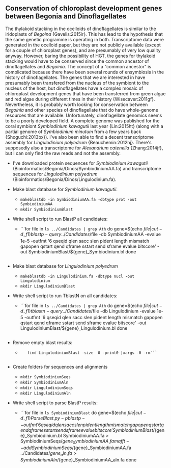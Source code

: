 ## Conservation of chloroplast development genes between Begonia and Dinoflagellates

The thylakoid stacking in the ocelloids of dinoflagellates is similar to the iridoplasts of *Begoina* {Gavelis:2015ir}. This has lead to the hypothesis that the same genetic programme is operating in both. Transcriptome data were generated in the ocelloid paper, but they are not publicly available (except for a couple of chloroplast genes), and are presumably of very low quality anyway. However, baring the possibility of HGT, the genes for thylakoid stacking would have to be conserved since the common ancestor of dinoflagellates and *Begoinia*. The concept of a "common ancestor" is complicated because there have been several rounds of ensymbiosis in the history of dinoflagellates. The genes that we are interested in have presumably been transfered from the nucleus of the symbiont to the nucleus of the host, but dinoflagellates have a complex mosaic of chloroplast development genes that have been transferred from green algae and red algae during different times in their history {Wisecaver:2011gf}. Nevertheless, it is probably worth looking for conservation between *Begoinia* and other species of dinoflagellate that do have whole-genome resources that are available. Unfortunately, dinoflagellate genomics seems to be a poorly developed field. A complete genome was published for the coral symbiont *Symbiodinium kawagutii* last year {Lin:2015ht} (along with a partial genome of *Symbiodinium minutum* from a few years back {Shoguchi:2013bx}). I've also been able to find a decent transcriptome assembly for *Lingulodinium polyedrum* {Beauchemin:2012hj}. There's supposedly also a transcriptome for *Alexandrium catenella* {Zhang:2014jf}, but I can only find the raw reads and not the assembly.

- I've downloaded protein sequences for *Symbiodinium kawagutii* (Bioinformatics/Begonia/Dinos/SymbiodiniumAA.fa) and transcriptome sequences for *Lingulodinium polyedrum* (Bioinformatics/Begonia/Dinos/Lingulodinium.fa).

- Make blast database for *Symbiodinium kawagutii*:
    - ```makeblastdb -in SymbiodiniumAA.fa -dbtype prot -out SymbiodiniumAA```
    - ```mkdir SymbiodiniumBlast```
- Write shell script to run BlastP all candidates:
    - ```for file in `ls ../Candidates | grep Ath`
             do
             gene=$(echo $file | cut -d_ -f1)
             blastp -query ../Candidates/$file -db SymbiodiniumAA -evalue 1e-5 -outfmt '6                           qseqid qlen sacc slen pident length mismatch gapopen qstart qend qframe sstart send sframe evalue bitscore' -out SymbiodiniumBlast/${gene}_Symbiodinium.bl
             done 
      ```

- Make blast database for *Lingulodinium polyedrum*
    - ```makeblastdb -in Lingulodinium.fa -dbtype nucl -out Lingulodinium```
    - ```mkdir LingulodiniumBlast```
- Write shell script to run TblastN on all candidates:
    - ```for file in `ls ../Candidates | grep Ath`
             do
             gene=$(echo $file | cut -d_ -f1)
             tblastn -query ../Candidates/$file -db Lingulodinium -evalue 1e-5 -outfmt '6                           qseqid qlen sacc slen pident length mismatch gapopen qstart qend qframe sstart send sframe evalue bitscore' -out LingulodiniumBlast/${gene}_Lingulodinium.bl
             done 
      ```
- Remove empty blast results:
    - ```find SymbiodiniumBlast -size  0 -print0 |xargs -0 -rm
         find LingulodiniumBlast -size  0 -print0 |xargs -0 -rm```
         
- Create folders for sequences and alignments
    - ```mkdir SymbiodiniumSeqs```
    - ```mkdir SymbiodiniumAln```
    - ```mkdir LingulodiniumSeqs```
    - ```mkdir LingulodiniumAln```
    
- Write shell script to parse BlastP results:
    - ```for file in `ls SymbiodiniumBlast`
             do
             gene=$(echo $file | cut -d_ -f1)
             ParseBlast.py -p blastp --outfmt '6 qseqid qlen sacc slen pident length mismatch gapopen qstart qend qframe sstart send sframe evalue bitscore' SymbiodiniumBlast/${gene}_Symbiodinium.bl SymbiodiniumAA.fa > SymbiodiniumSeqs/${gene}_SymbiodiniumAA.fa
             mafft --add SymbiodiniumSeqs/${gene}_SymbiodiniumAA.fa ../Candidates/${gene}_aln.fa > SymbiodiniumAln/${gene}_SymbiodiniumAA_aln.fa 
             done 
      ```


